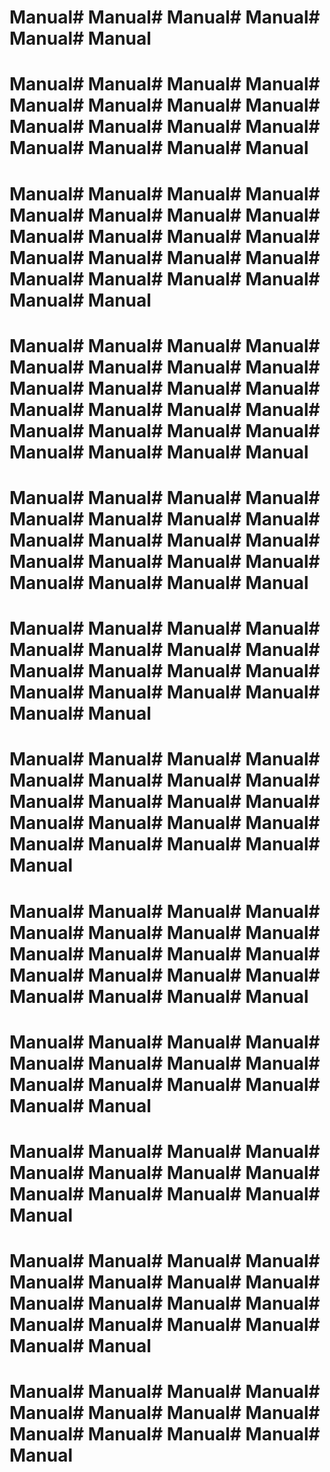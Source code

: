 # Manual# Manual# Manual# Manual# Manual# Manual
# Manual# Manual# Manual# Manual# Manual# Manual# Manual# Manual# Manual# Manual# Manual# Manual# Manual# Manual# Manual# Manual
# Manual# Manual# Manual# Manual# Manual# Manual# Manual# Manual# Manual# Manual# Manual# Manual# Manual# Manual# Manual# Manual# Manual# Manual# Manual# Manual# Manual# Manual
# Manual# Manual# Manual# Manual# Manual# Manual# Manual# Manual# Manual# Manual# Manual# Manual# Manual# Manual# Manual# Manual# Manual# Manual# Manual# Manual# Manual# Manual# Manual# Manual
# Manual# Manual# Manual# Manual# Manual# Manual# Manual# Manual# Manual# Manual# Manual# Manual# Manual# Manual# Manual# Manual# Manual# Manual# Manual# Manual
# Manual# Manual# Manual# Manual# Manual# Manual# Manual# Manual# Manual# Manual# Manual# Manual# Manual# Manual# Manual# Manual# Manual# Manual
# Manual# Manual# Manual# Manual# Manual# Manual# Manual# Manual# Manual# Manual# Manual# Manual# Manual# Manual# Manual# Manual# Manual# Manual# Manual# Manual# Manual
# Manual# Manual# Manual# Manual# Manual# Manual# Manual# Manual# Manual# Manual# Manual# Manual# Manual# Manual# Manual# Manual# Manual# Manual# Manual# Manual
# Manual# Manual# Manual# Manual# Manual# Manual# Manual# Manual# Manual# Manual# Manual# Manual# Manual# Manual
# Manual# Manual# Manual# Manual# Manual# Manual# Manual# Manual# Manual# Manual# Manual# Manual# Manual
# Manual# Manual# Manual# Manual# Manual# Manual# Manual# Manual# Manual# Manual# Manual# Manual# Manual# Manual# Manual# Manual# Manual# Manual
# Manual# Manual# Manual# Manual# Manual# Manual# Manual# Manual# Manual# Manual# Manual# Manual# Manual
